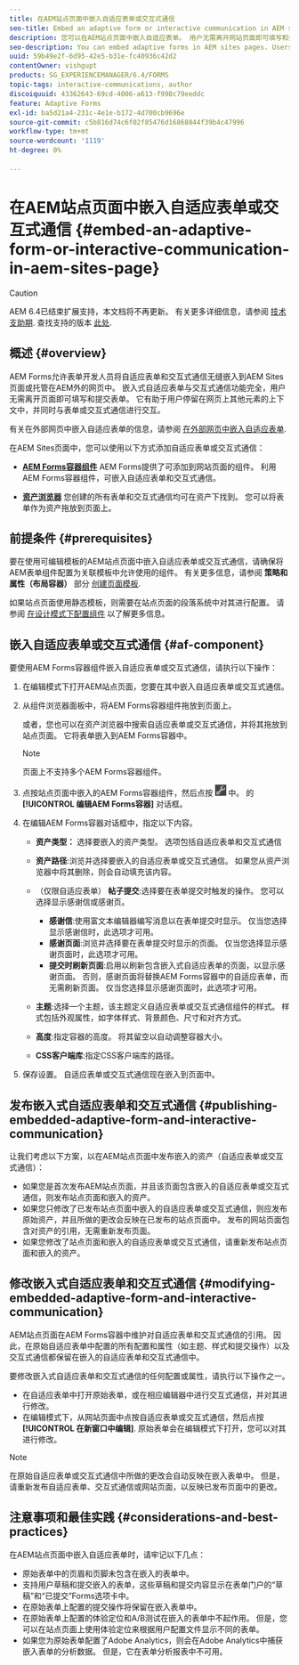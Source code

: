 ```yaml
---
title: 在AEM站点页面中嵌入自适应表单或交互式通信
seo-title: Embed an adaptive form or interactive communication in AEM sites page
description: 您可以在AEM站点页面中嵌入自适应表单。 用户无需离开网站页面即可填写和提交表单。
seo-description: You can embed adaptive forms in AEM sites pages. Users can fill and submit forms without leaving the site pages.
uuid: 59b49e2f-6d95-42e5-b31e-fc40936c42d2
contentOwner: vishgupt
products: SG_EXPERIENCEMANAGER/6.4/FORMS
topic-tags: interactive-communications, author
discoiquuid: 43362643-69cd-4006-a613-f998c79eeddc
feature: Adaptive Forms
exl-id: ba5d21a4-231c-4e1e-b172-4d700cb9696e
source-git-commit: c5b816d74c6f02f85476d16868844f39b4c47996
workflow-type: tm+mt
source-wordcount: '1119'
ht-degree: 0%

---
```


# 在AEM站点页面中嵌入自适应表单或交互式通信 {#embed-an-adaptive-form-or-interactive-communication-in-aem-sites-page}

>[!CAUTION]
>
>AEM 6.4已结束扩展支持，本文档将不再更新。 有关更多详细信息，请参阅 [技术支助期](https://helpx.adobe.com/cn/support/programs/eol-matrix.html). 查找支持的版本 [此处](https://experienceleague.adobe.com/docs/).

## 概述 {#overview}

AEM Forms允许表单开发人员将自适应表单和交互式通信无缝嵌入到AEM Sites页面或托管在AEM外的网页中。 嵌入式自适应表单与交互式通信功能完全，用户无需离开页面即可填写和提交表单。 它有助于用户停留在网页上其他元素的上下文中，并同时与表单或交互式通信进行交互。

有关在外部网页中嵌入自适应表单的信息，请参阅 [在外部网页中嵌入自适应表单](/help/forms/using/embed-adaptive-form-external-web-page.md).

在AEM Sites页面中，您可以使用以下方式添加自适应表单或交互式通信：

* **[AEM Forms容器组件](/help/forms/using/embed-adaptive-form-aem-sites.md#af-component)**
AEM Forms提供了可添加到网站页面的组件。 利用AEM Forms容器组件，可嵌入自适应表单和交互式通信。

* **[资产浏览器](/help/forms/using/embed-adaptive-form-aem-sites.md#asset-browser)**
您创建的所有表单和交互式通信均可在资产下找到。 您可以将表单作为资产拖放到页面上。

## 前提条件 {#prerequisites}

要在使用可编辑模板的AEM站点页面中嵌入自适应表单或交互式通信，请确保将AEM表单组件配置为关联模板中允许使用的组件。 有关更多信息，请参阅 **策略和属性（布局容器）** 部分 [创建页面模板](/help/sites-authoring/templates.md).

如果站点页面使用静态模板，则需要在站点页面的段落系统中对其进行配置。 请参阅 [在设计模式下配置组件](/help/sites-authoring/default-components-designmode.md) 以了解更多信息。

## 嵌入自适应表单或交互式通信 {#af-component}

要使用AEM Forms容器组件嵌入自适应表单或交互式通信，请执行以下操作：

1. 在编辑模式下打开AEM站点页面，您要在其中嵌入自适应表单或交互式通信。
1. 从组件浏览器面板中，将AEM Forms容器组件拖放到页面上。

   或者，您也可以在资产浏览器中搜索自适应表单或交互式通信，并将其拖放到站点页面。 它将表单嵌入到AEM Forms容器中。

   >[!NOTE]
   >
   >页面上不支持多个AEM Forms容器组件。

1. 点按站点页面中嵌入的AEM Forms容器组件，然后点按 ![settings_icon](assets/settings_icon.png) 中。 的 **[!UICONTROL 编辑AEM Forms容器]** 对话框。
1. 在编辑AEM Forms容器对话框中，指定以下内容。

   * **资产类型：** 选择要嵌入的资产类型。 选项包括自适应表单和交互式通信
   * **资产路径**:浏览并选择要嵌入的自适应表单或交互式通信。 如果您从资产浏览器中将其删除，则会自动填充该内容。
   * （仅限自适应表单） **帖子提交**:选择要在表单提交时触发的操作。 您可以选择显示感谢信或感谢页。

      * **感谢信**:使用富文本编辑器编写消息以在表单提交时显示。 仅当您选择显示感谢信时，此选项才可用。
      * **感谢页面**:浏览并选择要在表单提交时显示的页面。 仅当您选择显示感谢页面时，此选项才可用。
      * **提交时刷新页面**:启用以刷新包含嵌入式自适应表单的页面，以显示感谢页面。 否则，感谢页面将替换AEM Forms容器中的自适应表单，而无需刷新页面。 仅当您选择显示感谢页面时，此选项才可用。
   * **主题**:选择一个主题，该主题定义自适应表单或交互式通信组件的样式。 样式包括外观属性，如字体样式、背景颜色、尺寸和对齐方式。
   * **高度**:指定容器的高度。 将其留空以自动调整容器大小。
   * **CSS客户端库**:指定CSS客户端库的路径。


1. 保存设置。 自适应表单或交互式通信现在嵌入到页面中。

## 发布嵌入式自适应表单和交互式通信 {#publishing-embedded-adaptive-form-and-interactive-communication}

让我们考虑以下方案，以在AEM站点页面中发布嵌入的资产（自适应表单或交互式通信）：

* 如果您是首次发布AEM站点页面，并且该页面包含嵌入的自适应表单或交互式通信，则发布站点页面和嵌入的资产。
* 如果您只修改了已发布站点页面中嵌入的自适应表单或交互式通信，则应发布原始资产，并且所做的更改会反映在已发布的站点页面中。 发布的网站页面包含对资产的引用，无需重新发布页面。
* 如果您修改了站点页面和嵌入的自适应表单或交互式通信，请重新发布站点页面和嵌入的资产。

## 修改嵌入式自适应表单和交互式通信 {#modifying-embedded-adaptive-form-and-interactive-communication}

AEM站点页面在AEM Forms容器中维护对自适应表单和交互式通信的引用。 因此，在原始自适应表单中配置的所有配置和属性（如主题、样式和提交操作）以及交互式通信都保留在嵌入的自适应表单和交互式通信中。

要修改嵌入式自适应表单和交互式通信的任何配置或属性，请执行以下操作之一。

* 在自适应表单中打开原始表单，或在相应编辑器中进行交互式通信，并对其进行修改。
* 在编辑模式下，从网站页面中点按自适应表单或交互式通信，然后点按 **[!UICONTROL 在新窗口中编辑]**. 原始表单会在编辑模式下打开，您可以对其进行修改。

>[!NOTE]
>
>在原始自适应表单或交互式通信中所做的更改会自动反映在嵌入表单中。 但是，请重新发布自适应表单、交互式通信或网站页面，以反映已发布页面中的更改。

## 注意事项和最佳实践 {#considerations-and-best-practices}

在AEM站点页面中嵌入自适应表单时，请牢记以下几点：

* 原始表单中的页眉和页脚未包含在嵌入的表单中。
* 支持用户草稿和提交嵌入的表单，这些草稿和提交内容显示在表单门户的“草稿”和“已提交”Forms选项卡中。
* 在原始表单上配置的提交操作将保留在嵌入表单中。
* 在原始表单上配置的体验定位和A/B测试在嵌入的表单中不起作用。 但是，您可以在站点页面上使用体验定位来根据用户配置文件显示不同的表单。
* 如果您为原始表单配置了Adobe Analytics，则会在Adobe Analytics中捕获嵌入表单的分析数据。 但是，它在表单分析报表中不可用。
